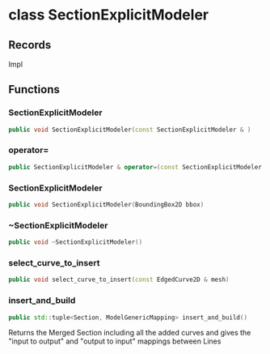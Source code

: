 # class SectionExplicitModeler


## Records

Impl



## Functions

### SectionExplicitModeler

```cpp
public void SectionExplicitModeler(const SectionExplicitModeler & )
```


### operator=

```cpp
public SectionExplicitModeler & operator=(const SectionExplicitModeler & )
```


### SectionExplicitModeler

```cpp
public void SectionExplicitModeler(BoundingBox2D bbox)
```


### ~SectionExplicitModeler

```cpp
public void ~SectionExplicitModeler()
```


### select_curve_to_insert

```cpp
public void select_curve_to_insert(const EdgedCurve2D & mesh)
```


### insert_and_build

```cpp
public std::tuple<Section, ModelGenericMapping> insert_and_build()
```


 Returns the Merged Section including all the added curves and gives the "input to output" and "output to input" mappings between Lines



